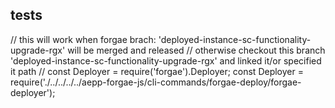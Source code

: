 
## tests

// this will work when forgae brach: 'deployed-instance-sc-functionality-upgrade-rgx' will be merged and released
// otherwise checkout this branch 'deployed-instance-sc-functionality-upgrade-rgx' and linked it/or specified it path
// const Deployer = require('forgae').Deployer;
const Deployer = require('./../../../../aepp-forgae-js/cli-commands/forgae-deploy/forgae-deployer');